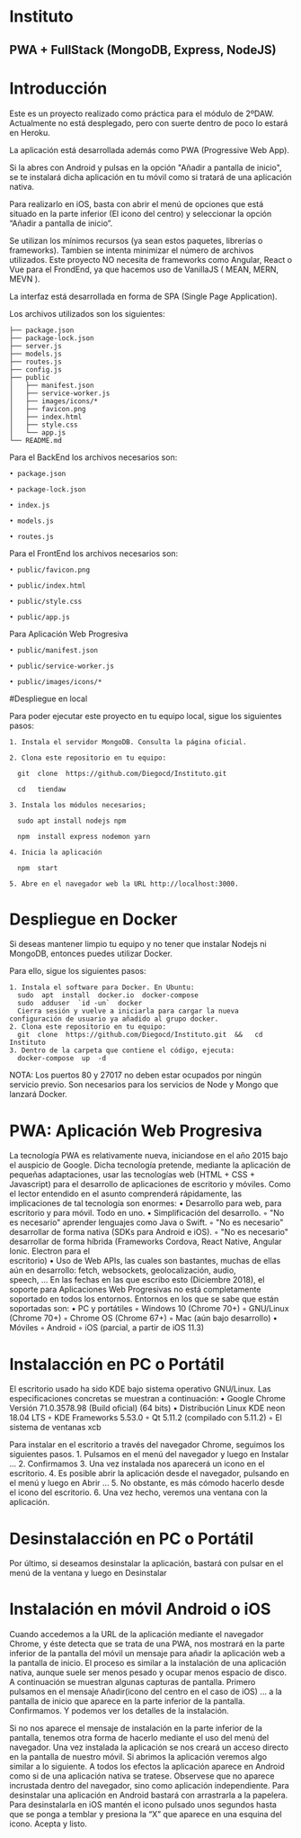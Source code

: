 # Instituto
## PWA + FullStack (MongoDB, Express, NodeJS)
 
# Introducción

Este es un proyecto realizado como práctica para el módulo de 2ºDAW. Actualmente no está desplegado, pero con suerte dentro de poco lo estará en Heroku.

La aplicación está desarrollada además como PWA (Progressive Web App).

Si la abres con Android y pulsas en la opción "Añadir a pantalla de inicio", se te instalará dicha aplicación en tu móvil como si tratará de una aplicación nativa. 

Para realizarlo en iOS, basta con abrir el menú de opciones que está situado en la parte inferior (El icono del centro) y seleccionar la opción “Añadir a pantalla de inicio”.

Se utilizan los mínimos recursos (ya sean estos paquetes, librerías o frameworks). Tambien se intenta minimizar el número de archivos utilizados. Este proyecto NO necesita de frameworks como Angular, React o Vue para el FrondEnd, ya que hacemos uso de VanillaJS ( MEAN, MERN, MEVN ).

La interfaz está desarrollada en forma de SPA (Single Page Application).

Los archivos utilizados son los siguientes:
```
├── package.json
├── package-lock.json
├── server.js
├── models.js
├── routes.js
├── config.js
├── public
│   ├── manifest.json
│   ├── service-worker.js
│   ├── images/icons/*
│   ├── favicon.png
│   ├── index.html
│   ├── style.css
│   └── app.js
└── README.md
```

Para el BackEnd los archivos necesarios son:

    • package.json 
    
    • package-lock.json
    
    • index.js 
    
    • models.js 
    
    • routes.js 
    
Para el FrontEnd los archivos necesarios son:

    • public/favicon.png 
    
    • public/index.html 
    
    • public/style.css 
    
    • public/app.js 
    
Para Aplicación Web Progresiva

    • public/manifest.json 
    
    • public/service-worker.js 
    
    • public/images/icons/* 
    
#Despliegue en local

Para poder ejecutar este proyecto en tu equipo local, sigue los siguientes pasos:

    1. Instala el servidor MongoDB. Consulta la página oficial. 
    
    2. Clona este repositorio en tu equipo: 
    
      git  clone  https://github.com/Diegocd/Instituto.git
      
      cd   tiendaw
      
    3. Instala los módulos necesarios; 
    
      sudo apt install nodejs npm
      
      npm  install express nodemon yarn
      
    4. Inicia la aplicación 
    
      npm  start
      
    5. Abre en el navegador web la URL http://localhost:3000. 
    
# Despliegue en Docker

Si deseas mantener limpio tu equipo y no tener que instalar Nodejs ni MongoDB, entonces puedes utilizar Docker.

Para ello, sigue los siguientes pasos:

    1. Instala el software para Docker. En Ubuntu: 
      sudo  apt  install  docker.io  docker-compose
      sudo  adduser  `id -un`  docker
      Cierra sesión y vuelve a iniciarla para cargar la nueva configuración de usuario ya añadido al grupo docker.
    2. Clona este repositorio en tu equipo: 
      git  clone  https://github.com/Diegocd/Instituto.git  &&   cd   Instituto
    3. Dentro de la carpeta que contiene el código, ejecuta: 
      docker-compose  up  -d
      
NOTA: Los puertos 80 y 27017 no deben estar ocupados por ningún servicio previo. Son necesarios para los servicios de Node y Mongo que lanzará Docker.

# PWA: Aplicación Web Progresiva

La tecnología PWA es relativamente nueva, iniciandose en el año 2015 bajo el auspicio de Google.
Dicha tecnología pretende, mediante la aplicación de pequeñas adaptaciones, usar las tecnologías web (HTML + CSS + Javascript) para el desarrollo de aplicaciones de escritorio y móviles.
Como el lector entendido en el asunto comprenderá rápidamente, las implicaciones de tal tecnología son enormes:
    • Desarrollo para web, para escritorio y para móvil. Todo en uno. 
    • Simplificación del desarrollo. 
        ◦ "No es necesario" aprender lenguajes como Java o Swift. 
        ◦ "No es necesario" desarrollar de forma nativa (SDKs para Android e iOS). 
        ◦ "No es necesario" desarrollar de forma híbrida (Frameworks Cordova, React Native, Angular Ionic. Electron para el             
           escritorio) 
    • Uso de Web APIs, las cuales son bastantes, muchas de ellas aún en desarrollo: fetch, websockets, geolocalización, audio,      
      speech, ... 
En las fechas en las que escribo esto (Diciembre 2018), el soporte para Aplicaciones Web Progresivas no está completamente soportado en todos los entornos. Entornos en los que se sabe que están soportadas son:
    • PC y portátiles 
        ◦ Windows 10 (Chrome 70+) 
        ◦ GNU/Linux (Chrome 70+) 
        ◦ Chrome OS (Chrome 67+) 
        ◦ Mac (aún bajo desarrollo) 
    • Móviles 
        ◦ Android 
        ◦ iOS (parcial, a partir de iOS 11.3) 
        
# Instalacción en PC o Portátil

El escritorio usado ha sido KDE bajo sistema operativo GNU/Linux. Las especificaciones concretas se muestran a continuación:
    • Google Chrome Versión 71.0.3578.98 (Build oficial) (64 bits) 
    • Distribución Linux KDE neon 18.04 LTS 
        ◦ KDE Frameworks 5.53.0 
        ◦ Qt 5.11.2 (compilado con 5.11.2) 
        ◦ El sistema de ventanas xcb 

Para instalar en el escritorio a través del navegador Chrome, seguimos los siguientes pasos.
    1. Pulsamos en el menú del navegador y luego en Instalar ... 
    2. Confirmamos 
    3. Una vez instalada nos aparecerá un icono en el escritorio. 
    4. Es posible abrir la aplicación desde el navegador, pulsando en el menú y luego en Abrir ... 
    5. No obstante, es más cómodo hacerlo desde el icono del escritorio.
    6. Una vez hecho, veremos una ventana con la aplicación.

# Desinstalacción en PC o Portátil

Por último, si deseamos desinstalar la aplicación, bastará con pulsar en el menú de la ventana y luego en Desinstalar

# Instalación en móvil Android o iOS

Cuando accedemos a la URL de la aplicación mediante el navegador Chrome, y éste detecta que se trata de una PWA, nos mostrará en la parte inferior de la pantalla del móvil un mensaje para añadir la aplicación web a la pantalla de inicio. El proceso es similar a la instalación de una aplicación nativa, aunque suele ser menos pesado y ocupar menos espacio de disco.
A continuación se muestran algunas capturas de pantalla.
Primero pulsamos en el mensaje Añadir(icono del centro en el caso de iOS) ... a la pantalla de inicio que aparece en la parte inferior de la pantalla.
Confirmamos.
Y podemos ver los detalles de la instalación.

Si no nos aparece el mensaje de instalación en la parte inferior de la pantalla, tenemos otra forma de hacerlo mediante el uso del menú del navegador.
Una vez instalada la aplicación se nos creará un acceso directo en la pantalla de nuestro móvil.
Si abrimos la aplicación veremos algo similar a lo siguiente.
A todos los efectos la aplicación aparece en Android como si de una aplicación nativa se tratese. Observese que no aparece incrustada dentro del navegador, sino como aplicación independiente.
Para desinstalar una aplicación en Android bastará con arrastrarla a la papelera. Para desinstalarla en iOS mantén el icono pulsado unos segundos hasta que se ponga a temblar y presiona la “X” que aparece en una esquina del icono. Acepta y listo.

